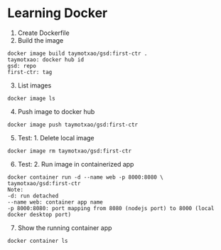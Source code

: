 # Learning Docker

1. Create Dockerfile
2. Build the image
```
docker image build taymotxao/gsd:first-ctr .
taymotxao: docker hub id
gsd: repo
first-ctr: tag
```
3. List images
```
docker image ls
```
4. Push image to docker hub
```
docker image push taymotxao/gsd:first-ctr
```
5. Test: 1. Delete local image
```
docker image rm taymotxao/gsd:first-ctr
```
6. Test: 2. Run image in containerized app
```
docker container run -d --name web -p 8000:8080 \             
taymotxao/gsd:first-ctr
Note:
-d: run detached
--name web: container app name
-p 8000:8080: port mapping from 8080 (nodejs port) to 8000 (local docker desktop port)
```
7. Show the running container app
```
docker container ls
```
